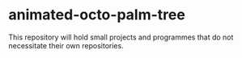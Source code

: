 # animated-octo-palm-tree
This repository will hold small projects and programmes that do not necessitate their own repositories. 

